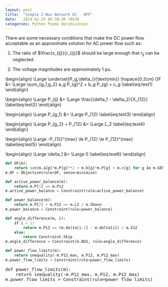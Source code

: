 ```yaml
---
layout: post
title:  "Simple 2-Bus Network DC - OPF"
date:   2024-02-29 09:30:36 +0530
categories: Python Pyomo Optimization
---
```


There are some necessary conditions that make the DC power flow acceptable as an approximate solution for AC power flow such as:

1. The ratio of $\frac{x_{ij}}{r_{ij}}$ should be large enough that $r_{ij}$ can be neglected.

2. The voltage magnitudes are approximately $1$ pu.


\begin{align}
	\Large \underset{P_g,\delta_i}{\text{min}} \hspace{0.2cm} OF &= \Large \sum_{g_1,g_2} a_g P_{g}^2 + b_g P_{g} + c_g \label{eq:test1}
\end{align}

\begin{align}
	\Large P_{ij} &= \Large \frac{\delta_1 - \delta_2}{X_{12}} \label{eq:test2}
\end{align}

\begin{align}
	\Large P_{g_1} &= \Large P_{12} \label{eq:test3}
\end{align}

\begin{align}
	\Large P_{g_2} + P_{12} &= \Large L_2 \label{eq:test4}
\end{align}

\begin{align}
	\Large -P_{12}^{max} \le P_{12} \le P_{12}^{max} \label{eq:test5}
\end{align}

\begin{align}
	\Large \delta_1 &= \Large 0 \label{eq:test6}
\end{align}



```python
def OF(m):
    return sum(m.a[g]*m.P[g]**2 + m.b[g]*m.P[g] + m.c[g] for g in m.GEN)
m.OF = Objective(rule=OF, sense=minimize)

def active_power_balance(m):
    return m.P[1] == m.P12
m.active_power_balance = Constraint(rule=active_power_balance)

def power_balance(m):
    return m.P[2] + m.P12 == m.L2 / m.Sbase
m.power_balance = Constraint(rule=power_balance)

def angle_difference(m, i):
    if i > 1:
        return m.P12 == (m.delta[i-1] - m.delta[i]) / m.X12
    else:
        return Constraint.Skip
m.angle_difference = Constraint(m.BUS, rule=angle_difference)

def power_flow_limits(m):
    return inequality(-m.P12_max, m.P12, m.P12_max)
m.power_flow_limits = Constraint(rule=power_flow_limits)
```

<pre>
def power_flow_limits(m):
    return inequality(-m.P12_max, m.P12, m.P12_max)
m.power_flow_limits = Constraint(rule=power_flow_limits)
</pre>